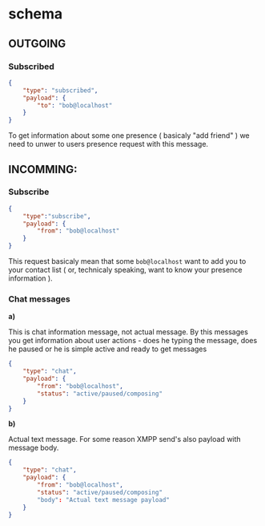 # schema

## OUTGOING

### Subscribed

```json
{
    "type": "subscribed",
    "payload": {
        "to": "bob@localhost"
    }
}
```
To get information about some one presence ( basicaly "add friend" ) we need to 
unwer to users presence request with this message.

## INCOMMING:

### Subscribe

```json
{
    "type":"subscribe",
    "payload": {
        "from": "bob@localhost"
    }
}
```

This request basicaly mean that some `bob@localhost` want to add you to your 
contact list ( or, technicaly speaking, want to know your presence information ).

### Chat messages

**a)** 

This is chat information message, not actual message. By this messages you get
information about user actions - does he typing the message, does he paused or
he is simple active and ready to get messages

```json
{
    "type": "chat",
    "payload": {
        "from": "bob@localhost",
        "status": "active/paused/composing"
    }
}
```

**b)**

Actual text message. For some reason XMPP send's also <active /> payload with
message body.

```json
{
    "type": "chat",
    "payload": {
        "from": "bob@localhost",
        "status": "active/paused/composing"
        "body": "Actual text message payload"
    }
}
```
